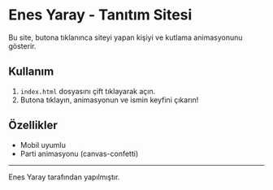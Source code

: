 # Enes Yaray - Tanıtım Sitesi

Bu site, butona tıklanınca siteyi yapan kişiyi ve kutlama animasyonunu gösterir.

## Kullanım

1. `index.html` dosyasını çift tıklayarak açın.
2. Butona tıklayın, animasyonun ve ismin keyfini çıkarın!

## Özellikler
- Mobil uyumlu
- Parti animasyonu (canvas-confetti)

---
Enes Yaray tarafından yapılmıştır. 